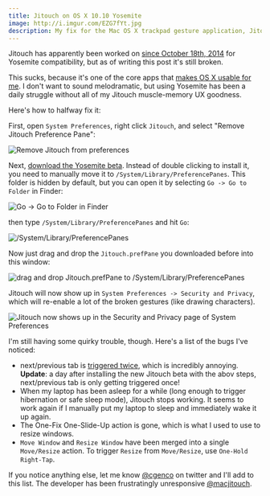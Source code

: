 ```yaml
---
title: Jitouch on OS X 10.10 Yosemite
image: http://i.imgur.com/EZG7fYt.jpg
description: My fix for the Mac OS X trackpad gesture application, Jitouch, on Yosemite.
---
```


Jitouch has apparently been worked on [since October 18th, 2014](https://twitter.com/macjitouch/status/523551702499459072) for Yosemite compatibility, but as of writing this post it's still broken.

This sucks, because it's one of the core apps that [makes OS X usable for me](http://christian.gen.co/macbook-developer-setup/). I don't want to sound melodramatic, but using Yosemite has been a daily struggle without all of my Jitouch muscle-memory UX goodness.

Here's how to halfway fix it:

First, open `System Preferences`, right click `Jitouch`, and select "Remove Jitouch Preference Pane":

![Remove Jitouch from preferences](http://i.imgur.com/XqyPtnf.png)

Next, [download the Yosemite beta](http://www.jitouch.com/download/). Instead of double clicking to install it, you need to manually move it to `/System/Library/PreferencePanes`. This folder is hidden by default, but you can open it by selecting `Go -> Go to Folder` in Finder:

![Go -> Go to Folder in Finder](http://i.imgur.com/O7CKIbQ.png)

then type `/System/Library/PreferencePanes` and hit `Go`:

![/System/Library/PreferencePanes](http://i.imgur.com/DQDSCWE.png)

Now just drag and drop the `Jitouch.prefPane` you downloaded before into this window:

![drag and drop Jitouch.prefPane to /System/Library/PreferencePanes](http://i.imgur.com/rb1EYk7.png)

Jitouch will now show up in `System Preferences -> Security and Privacy`, which will re-enable a lot of the broken gestures (like drawing characters).

![Jitouch now shows up in the Security and Privacy page of System Preferences](http://i.imgur.com/RhxGSbX.png)

I'm still having some quirky trouble, though. Here's a list of the bugs I've noticed:

* next/previous tab is [triggered twice](https://twitter.com/benradler/status/528038108701278208), which is incredibly annoying. **Update**: a day after installing the new Jitouch beta with the abov steps, next/previous tab is only getting triggered once!
* When my laptop has been asleep for a while (long enough to trigger hibernation or safe sleep mode), Jitouch stops working. It seems to work again if I manually put my laptop to sleep and immediately wake it up again.
* The One-Fix One-Slide-Up action is gone, which is what I used to use to resize windows.
* `Move Window` and `Resize Window` have been merged into a single `Move/Resize` action. To trigger `Resize` from `Move/Resize`, use `One-Hold Right-Tap`.

If you notice anything else, let me know [@cgenco](https://twitter.com/cgenco) on twitter and I'll add to this list. The developer has been frustratingly unresponsive [@macjitouch](https://twitter.com/macjitouch).
